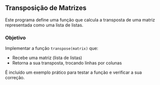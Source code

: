 ## Transposição de Matrizes

Este programa define uma função que calcula a transposta de uma matriz representada como uma lista de listas.

### Objetivo

Implementar a função `transpose(matrix)` que:

- Recebe uma matriz (lista de listas)  
- Retorna a sua transposta, trocando linhas por colunas  

É incluído um exemplo prático para testar a função e verificar a sua correção.